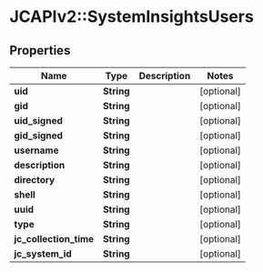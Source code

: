 # JCAPIv2::SystemInsightsUsers

## Properties
Name | Type | Description | Notes
------------ | ------------- | ------------- | -------------
**uid** | **String** |  | [optional] 
**gid** | **String** |  | [optional] 
**uid_signed** | **String** |  | [optional] 
**gid_signed** | **String** |  | [optional] 
**username** | **String** |  | [optional] 
**description** | **String** |  | [optional] 
**directory** | **String** |  | [optional] 
**shell** | **String** |  | [optional] 
**uuid** | **String** |  | [optional] 
**type** | **String** |  | [optional] 
**jc_collection_time** | **String** |  | [optional] 
**jc_system_id** | **String** |  | [optional] 


